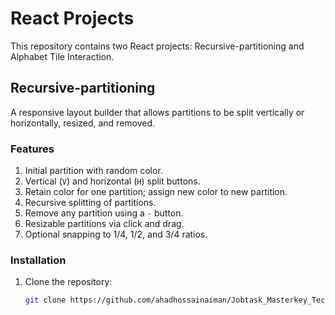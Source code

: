 # React Projects

This repository contains two React projects: Recursive-partitioning and Alphabet Tile Interaction.

## Recursive-partitioning

A responsive layout builder that allows partitions to be split vertically or horizontally, resized, and removed.

### Features

1. Initial partition with random color.
2. Vertical (`V`) and horizontal (`H`) split buttons.
3. Retain color for one partition; assign new color to new partition.
4. Recursive splitting of partitions.
5. Remove any partition using a `-` button.
6. Resizable partitions via click and drag.
7. Optional snapping to 1/4, 1/2, and 3/4 ratios.

### Installation

1. Clone the repository:

   ```bash
   git clone https://github.com/ahadhossainaiman/Jobtask_Masterkey_Technologies-Ltd.git

   ```
